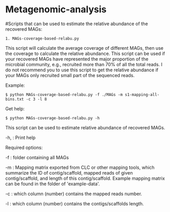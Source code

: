 # Metagenomic-analysis
#Scripts that can be used to estimate the relative abundance of the recovered MAGs:

`1. MAGs-coverage-based-relabu.py`

This script will calculate the average coverage of different MAGs, then use the coverage to calculate the relative abundance. This script can be used if your recovered MAGs have represented the major proportion of the microbial community, e.g., recruited more than 70% of all the total reads. I do not recommend you to use this script to get the relative abundance if your MAGs only recruited small part of the sequenced reads.

Example:

	$ python MAGs-coverage-based-relabu.py -f ./MAGs -m s1-mapping-all-bins.txt -c 3 -l 8

Get help:

	$ python MAGs-coverage-based-relabu.py -h
	
This script can be used to estimate relative abundance of recovered MAGs.

-h,  : Print help

Required options:

-f   : folder containing all MAGs

-m   : Mapping matrix exported from CLC or other mapping tools, which summarize the ID of contig/scaffold, mapped reads of given   contig/scaffold, and length of this contig/scaffold. Example mapping matrix can be found in the folder of 'example-data'.

-c   : which column (number) contains the mapped reads number.

-l   : which column (number) contains the contigs/scaffolds length.

